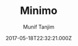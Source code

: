 ---
title: Minimo
github: https://github.com/MunifTanjim/minimo
demo: https://minimo.netlify.com/
author: Munif Tanjim
ssg:
  - Hugo
cms:
  - Markdown
date: 2017-05-18T22:32:21.000Z
description: Minimo - Minimalist theme for Hugo
draft: true
publish_date: '2017-05-18T22:32:21Z'
update_date: '2022-07-20T05:13:04Z'
github_star: 518
github_fork: 219
---